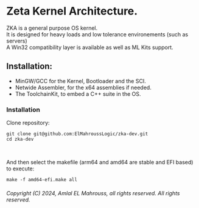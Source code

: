 <!-- README of ZKA -->

# Zeta Kernel Architecture.

ZKA is a general purpose OS kernel.
</br>
It is designed for heavy loads and low tolerance environements (such as servers)
</br>
A Win32 compatibility layer is available as well as ML Kits support.

## Installation:

- MinGW/GCC for the Kernel, Bootloader and the SCI.
- Netwide Assembler, for the x64 assemblies if needed.
- The ToolchainKit, to embed a C++ suite in the OS.

### Installation

Clone repository:

```
git clone git@github.com:ElMahroussLogic/zka-dev.git
cd zka-dev
```

</br>

And then select the makefile (arm64 and amd64 are stable and EFI based) to execute:

```
make -f amd64-efi.make all
```

###### Copyright (C) 2024, Amlal EL Mahrouss, all rights reserved. All rights reserved.
